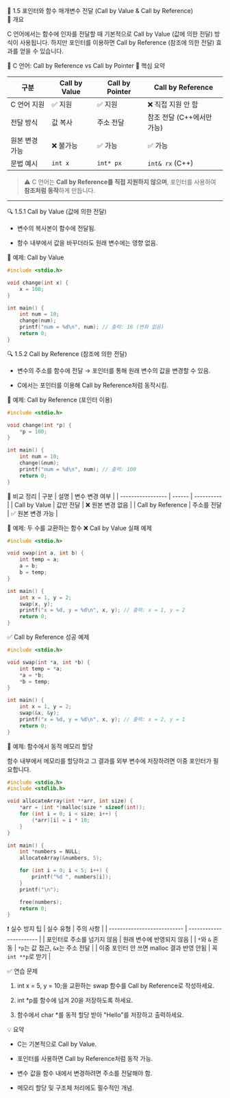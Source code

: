 📘 1.5 포인터와 함수 매개변수 전달 (Call by Value & Call by Reference)  
🧠 개요

C 언어에서는 함수에 인자를 전달할 때 기본적으로 Call by Value (값에 의한 전달) 방식이 사용됩니다.
하지만 포인터를 이용하면 Call by Reference (참조에 의한 전달) 효과를 얻을 수 있습니다.

📘 C 언어: Call by Reference vs Call by Pointer
📌 핵심 요약

| 구분 | Call by Value | Call by Pointer | Call by Reference |
|------|----------------|------------------|--------------------|
| C 언어 지원 | ✅ 지원 | ✅ 지원 | ❌ 직접 지원 안 함 |
| 전달 방식 | 값 복사 | 주소 전달 | 참조 전달 (C++에서만 가능) |
| 원본 변경 가능 | ❌ 불가능 | ✅ 가능 | ✅ 가능 |
| 문법 예시 | `int x` | `int* px` | `int& rx` (C++) |

> ⚠️ C 언어는 **Call by Reference를 직접 지원하지 않으며**, 포인터를 사용하여 **참조처럼 동작**하게 만듭니다.

---

🔍 1.5.1 Call by Value (값에 의한 전달)

* 변수의 복사본이 함수에 전달됨.

* 함수 내부에서 값을 바꾸더라도 원래 변수에는 영향 없음.

🧪 예제: Call by Value
```c
#include <stdio.h>

void change(int x) {
    x = 100;
}

int main() {
    int num = 10;
    change(num);
    printf("num = %d\n", num); // 출력: 10 (변화 없음)
    return 0;
}
```
🔍 1.5.2 Call by Reference (참조에 의한 전달)

* 변수의 주소를 함수에 전달 → 포인터를 통해 원래 변수의 값을 변경할 수 있음.

* C에서는 포인터를 이용해 Call by Reference처럼 동작시킴.

🧪 예제: Call by Reference (포인터 이용)
```c
#include <stdio.h>

void change(int *p) {
    *p = 100;
}

int main() {
    int num = 10;
    change(&num);
    printf("num = %d\n", num); // 출력: 100
    return 0;
}
```
🔁 비교 정리
| 구분                | 설명     | 변수 변경 여부   |
| ----------------- | ------ | ---------- |
| Call by Value     | 값만 전달  | ❌ 원본 변경 없음 |
| Call by Reference | 주소를 전달 | ✅ 원본 변경 가능 |

🧪 예제: 두 수를 교환하는 함수
❌ Call by Value 실패 예제
```c
#include <stdio.h>

void swap(int a, int b) {
    int temp = a;
    a = b;
    b = temp;
}

int main() {
    int x = 1, y = 2;
    swap(x, y);
    printf("x = %d, y = %d\n", x, y); // 출력: x = 1, y = 2
    return 0;
}
```
✅ Call by Reference 성공 예제
```c
#include <stdio.h>

void swap(int *a, int *b) {
    int temp = *a;
    *a = *b;
    *b = temp;
}

int main() {
    int x = 1, y = 2;
    swap(&x, &y);
    printf("x = %d, y = %d\n", x, y); // 출력: x = 2, y = 1
    return 0;
}
```
🧪 예제: 함수에서 동적 메모리 할당

함수 내부에서 메모리를 할당하고 그 결과를 외부 변수에 저장하려면 이중 포인터가 필요합니다.
```c
#include <stdio.h>
#include <stdlib.h>

void allocateArray(int **arr, int size) {
    *arr = (int *)malloc(size * sizeof(int));
    for (int i = 0; i < size; i++) {
        (*arr)[i] = i * 10;
    }
}

int main() {
    int *numbers = NULL;
    allocateArray(&numbers, 5);

    for (int i = 0; i < 5; i++) {
        printf("%d ", numbers[i]);
    }
    printf("\n");

    free(numbers);
    return 0;
}
```
❗ 실수 방지 팁
| 실수 유형                       | 주의 사항                   |
| --------------------------- | ----------------------- |
| 포인터로 주소를 넘기지 않음             | 원래 변수에 반영되지 않음          |
| `*`와 `&` 혼동                 | `*p`는 값 접근, `&x`는 주소 전달 |
| 이중 포인터 안 쓰면 malloc 결과 반영 안됨 | 꼭 `int **p`로 받기         |

✅ 연습 문제

1. int x = 5, y = 10;을 교환하는 swap 함수를 Call by Reference로 작성하세요.

2. int *p를 함수에 넘겨 20을 저장하도록 하세요.

3. 함수에서 char *를 동적 할당 받아 "Hello"를 저장하고 출력하세요.

💡 요약

* C는 기본적으로 Call by Value.

* 포인터를 사용하면 Call by Reference처럼 동작 가능.

* 변수 값을 함수 내에서 변경하려면 주소를 전달해야 함.

* 메모리 할당 및 구조체 처리에도 필수적인 개념.
